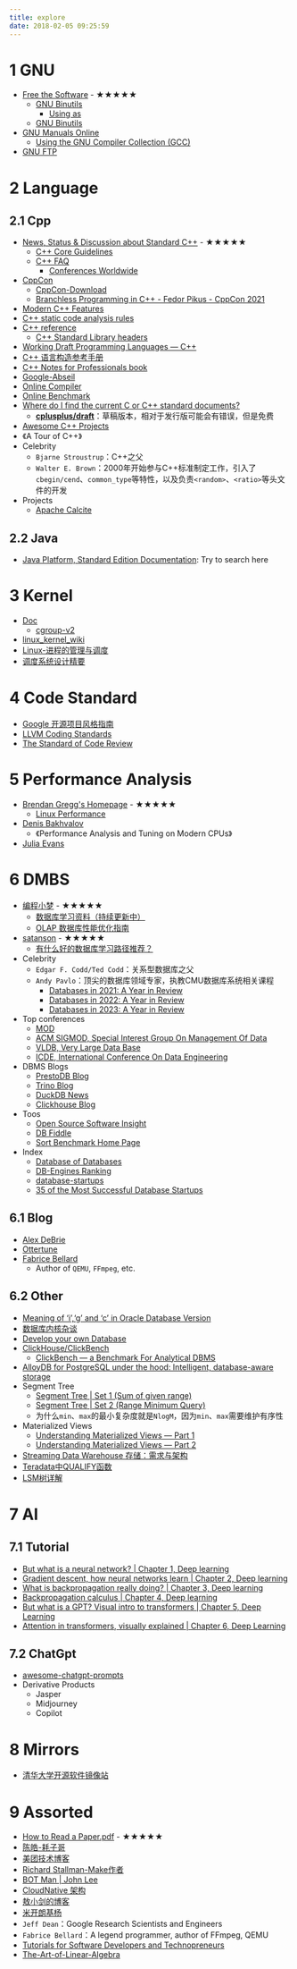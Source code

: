 ```yaml
---
title: explore
date: 2018-02-05 09:25:59
---
```


# 1 GNU

* [Free the Software](https://sourceware.org/) - ★★★★★
    * [GNU Binutils](https://sourceware.org/binutils/)
        * [Using as](https://sourceware.org/binutils/docs/as/index.html)
    * [GNU Binutils](https://www.gnu.org/software/binutils/)
* [GNU Manuals Online](https://www.gnu.org/manual/manual.html)
    * [Using the GNU Compiler Collection (GCC)](https://gcc.gnu.org/onlinedocs/gcc/)
* [GNU FTP](https://ftp.gnu.org)

# 2 Language

## 2.1 Cpp

* [News, Status & Discussion about Standard C++](https://isocpp.org/) - ★★★★★
    * [C++ Core Guidelines](https://isocpp.github.io/CppCoreGuidelines/CppCoreGuidelines)
    * [C++ FAQ](https://isocpp.org/faq)
        * [Conferences Worldwide](https://isocpp.org/wiki/faq/conferences-worldwide/)
* [CppCon](https://cppcon.org/)
    * [CppCon-Download](https://github.com/CppCon)
    * [Branchless Programming in C++ - Fedor Pikus - CppCon 2021](https://www.youtube.com/watch?v=g-WPhYREFjk)
* [Modern C++ Features](https://github.com/AnthonyCalandra/modern-cpp-features)
* [C++ static code analysis rules](https://rules.sonarsource.com/cpp)
* [C++ reference](https://en.cppreference.com/w/)
    * [C++ Standard Library headers](https://en.cppreference.com/w/cpp/header)
* [Working Draft Programming Languages — C++](https://eel.is/c++draft)
* [C++ 语言构造参考手册](https://www.bookstack.cn/books/cppreference-language)
* [C++ Notes for Professionals book](https://goalkicker.com/CPlusPlusBook/)
* [Google-Abseil](https://abseil.io/)
* [Online Compiler](https://godbolt.org/)
* [Online Benchmark](https://quick-bench.com/)
* [Where do I find the current C or C++ standard documents?](https://stackoverflow.com/questions/81656/where-do-i-find-the-current-c-or-c-standard-documents)
    * **[cplusplus/draft](https://github.com/cplusplus/draft)**：草稿版本，相对于发行版可能会有错误，但是免费
* [Awesome C++ Projects](https://github.com/fffaraz/awesome-cpp)
* 《A Tour of C++》
* Celebrity
    * `Bjarne Stroustrup`：C++之父
    * `Walter E. Brown`：2000年开始参与C++标准制定工作，引入了`cbegin/cend`、`common_type`等特性，以及负责`<random>`、`<ratio>`等头文件的开发
* Projects
    * [Apache Calcite](https://github.com/apache/calcite)

## 2.2 Java

* [Java Platform, Standard Edition Documentation](https://docs.oracle.com/en/java/javase/index.html): Try to search here

# 3 Kernel

* [Doc](https://www.kernel.org/doc/Documentation/)
    * [cgroup-v2](https://www.kernel.org/doc/Documentation/admin-guide/cgroup-v2.rst)
* [linux_kernel_wiki](https://github.com/0voice/linux_kernel_wiki)
* [Linux-进程的管理与调度](https://github.com/gatieme/LDD-LinuxDeviceDrivers)
* [调度系统设计精要](https://draveness.me/system-design-scheduler/)

# 4 Code Standard

* [Google 开源项目风格指南](https://zh-google-styleguide.readthedocs.io/en/latest/google-cpp-styleguide/)
* [LLVM Coding Standards](https://llvm.org/docs/CodingStandards.html)
* [The Standard of Code Review](https://google.github.io/eng-practices/review/reviewer/standard.html)

# 5 Performance Analysis

* [Brendan Gregg's Homepage](https://www.brendangregg.com/) - ★★★★★
    * [Linux Performance](https://www.brendangregg.com/linuxperf.html)
* [Denis Bakhvalov](https://easyperf.net/)
    * 《Performance Analysis and Tuning on Modern CPUs》
* [Julia Evans](https://jvns.ca/)

# 6 DMBS

* [编程小梦](https://blog.bcmeng.com/) - ★★★★★
    * [数据库学习资料（持续更新中）](https://blog.bcmeng.com/post/database-learning.html)
    * [OLAP 数据库性能优化指南](https://perf.bcmeng.com/)
* [satanson](https://www.zhihu.com/people/grakra) - ★★★★★
    * [有什么好的数据库学习路径推荐？](https://www.zhihu.com/question/451898647/answer/1813178673)
* Celebrity
    * `Edgar F. Codd/Ted Codd`：关系型数据库之父
    * `Andy Pavlo`：顶尖的数据库领域专家，执教CMU数据库系统相关课程
        * [Databases in 2021: A Year in Review](https://ottertune.com/blog/2021-databases-retrospective/#big-data-big-money)
        * [Databases in 2022: A Year in Review](https://ottertune.com/blog/2022-databases-retrospective/)
        * [Databases in 2023: A Year in Review](https://ottertune.com/blog/2023-databases-retrospective)
* Top conferences
    * [MOD](https://dl.acm.org/conference/mod/)
    * [ACM SIGMOD, Special Interest Group On Management Of Data](https://sigmod.org/)
    * [VLDB, Very Large Data Base](https://vldb.org/)
    * [ICDE, International Conference On Data Engineering](https://www.icde.org/)
* DBMS Blogs
    * [PrestoDB Blog](https://prestodb.io/blog/)
    * [Trino Blog](https://trino.io/blog/)
    * [DuckDB News](https://duckdb.org/news/)
    * [Clickhouse Blog](https://clickhouse.com/blog)
* Toos
    * [Open Source Software Insight](https://ossinsight.io/)
    * [DB Fiddle](https://www.db-fiddle.com/)
    * [Sort Benchmark Home Page](https://sortbenchmark.org/)
* Index
    * [Database of Databases](https://dbdb.io/)
    * [DB-Engines Ranking](https://db-engines.com/en/ranking)
    * [database-startups](https://www.crunchbase.com/hub/database-startups)
    * [35 of the Most Successful Database Startups](https://www.failory.com/startups/database)

## 6.1 Blog

* [Alex DeBrie](https://www.alexdebrie.com/)
* [Ottertune](https://ottertune.com/blog/)
* [Fabrice Bellard](https://bellard.org/)
    * Author of `QEMU`, `FFmpeg`, etc.

## 6.2 Other

* [Meaning of ‘i’,‘g’ and ‘c’ in Oracle Database Version](https://www.linkedin.com/pulse/meaning-ig-c-oracle-database-version-piyush-prakash)
* [数据库内核杂谈](https://www.infoq.cn/theme/46)
* [Develop your own Database](https://hpi.de/plattner/teaching/archive/winter-term-201819/develop-your-own-database.html)
* [ClickHouse/ClickBench](https://github.com/ClickHouse/ClickBench)
    * [ClickBench — a Benchmark For Analytical DBMS](https://benchmark.clickhouse.com/)
* [AlloyDB for PostgreSQL under the hood: Intelligent, database-aware storage](https://cloud.google.com/blog/products/databases/alloydb-for-postgresql-intelligent-scalable-storage)
* Segment Tree
    * [Segment Tree | Set 1 (Sum of given range)](https://www.geeksforgeeks.org/segment-tree-set-1-sum-of-given-range/)
    * [Segment Tree | Set 2 (Range Minimum Query)](https://www.geeksforgeeks.org/segment-tree-set-1-range-minimum-query/)
    * 为什么`min`、`max`的最小复杂度就是`NlogM`，因为`min`、`max`需要维护有序性
* Materialized Views
    * [Understanding Materialized Views — Part 1](https://medium.com/event-driven-utopia/understanding-materialized-views-bb18206f1782)
    * [Understanding Materialized Views — Part 2](https://medium.com/event-driven-utopia/understanding-materialized-views-part-2-ae957d40a403)
* [Streaming Data Warehouse 存储：需求与架构](https://mp.weixin.qq.com/s/ptRJY4jAmZrDmwMYCd9mjA)
* [Teradata中QUALIFY函数](https://zhuanlan.zhihu.com/p/53599236)
* [LSM树详解](https://zhuanlan.zhihu.com/p/181498475)

# 7 AI

## 7.1 Tutorial

* [But what is a neural network? | Chapter 1, Deep learning](https://www.youtube.com/watch?v=aircAruvnKk)
* [Gradient descent, how neural networks learn | Chapter 2, Deep learning](https://www.youtube.com/watch?v=IHZwWFHWa-w)
* [What is backpropagation really doing? | Chapter 3, Deep learning](https://www.youtube.com/watch?v=Ilg3gGewQ5U)
* [Backpropagation calculus | Chapter 4, Deep learning](https://www.youtube.com/watch?v=tIeHLnjs5U8&t=7s)
* [But what is a GPT? Visual intro to transformers | Chapter 5, Deep Learning](https://www.youtube.com/watch?v=wjZofJX0v4M&t=30s)
* [Attention in transformers, visually explained | Chapter 6, Deep Learning](https://www.youtube.com/watch?v=eMlx5fFNoYc)

## 7.2 ChatGpt

* [awesome-chatgpt-prompts](https://github.com/f/awesome-chatgpt-prompts)
* Derivative Products
    * Jasper
    * Midjourney
    * Copilot

# 8 Mirrors

* [清华大学开源软件镜像站](https://mirrors.tuna.tsinghua.edu.cn/)

# 9 Assorted

* [How to Read a Paper.pdf](/resources/paper/How-to-Read-a-Paper.pdf) - ★★★★★
* [陈皓-耗子哥](https://coolshell.cn/articles/author/haoel)
* [美团技术博客](https://tech.meituan.com/)
* [Richard Stallman-Make作者](https://www.stallman.org/)
* [BOT Man | John Lee](https://bot-man-jl.github.io/articles/)
* [CloudNative 架构](http://team.jiunile.com/)
* [敖小剑的博客](https://skyao.io/)
* [米开朗基杨](https://fuckcloudnative.io/posts/)
* `Jeff Dean`：Google Research Scientists and Engineers
* `Fabrice Bellard`：A legend programmer, author of FFmpeg, QEMU
* [Tutorials for Software Developers and Technopreneurs](http://tutorials.jenkov.com/)
* [The-Art-of-Linear-Algebra](https://github.com/kenjihiranabe/The-Art-of-Linear-Algebra)

